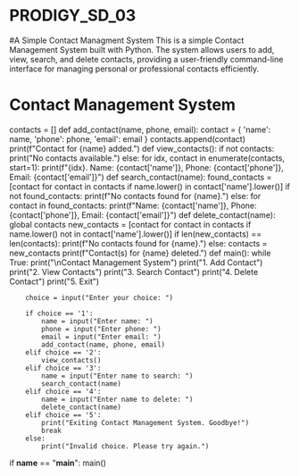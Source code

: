 # PRODIGY_SD_03
#A Simple Contact Managment System
This is a simple Contact Management System built with Python. The system allows users to add, view, search, and delete contacts, providing a user-friendly command-line interface for managing personal or professional contacts efficiently.

# Contact Management System


contacts = []
def add_contact(name, phone, email):
    contact = {
        'name': name,
        'phone': phone,
        'email': email
    }
    contacts.append(contact)
    print(f"Contact for {name} added.")
def view_contacts():
    if not contacts:
        print("No contacts available.")
    else:
        for idx, contact in enumerate(contacts, start=1):
            print(f"{idx}. Name: {contact['name']}, Phone: {contact['phone']}, Email: {contact['email']}")
def search_contact(name):
    found_contacts = [contact for contact in contacts if name.lower() in contact['name'].lower()]
    if not found_contacts:
        print(f"No contacts found for {name}.")
    else:
        for contact in found_contacts:
            print(f"Name: {contact['name']}, Phone: {contact['phone']}, Email: {contact['email']}")
def delete_contact(name):
    global contacts
    new_contacts = [contact for contact in contacts if name.lower() not in contact['name'].lower()]
    if len(new_contacts) == len(contacts):
        print(f"No contacts found for {name}.")
    else:
        contacts = new_contacts
        print(f"Contact(s) for {name} deleted.")
def main():
    while True:
        print("\nContact Management System")
        print("1. Add Contact")
        print("2. View Contacts")
        print("3. Search Contact")
        print("4. Delete Contact")
        print("5. Exit")

        choice = input("Enter your choice: ")

        if choice == '1':
            name = input("Enter name: ")
            phone = input("Enter phone: ")
            email = input("Enter email: ")
            add_contact(name, phone, email)
        elif choice == '2':
            view_contacts()
        elif choice == '3':
            name = input("Enter name to search: ")
            search_contact(name)
        elif choice == '4':
            name = input("Enter name to delete: ")
            delete_contact(name)
        elif choice == '5':
            print("Exiting Contact Management System. Goodbye!")
            break
        else:
            print("Invalid choice. Please try again.")

if __name__ == "__main__":
    main()

